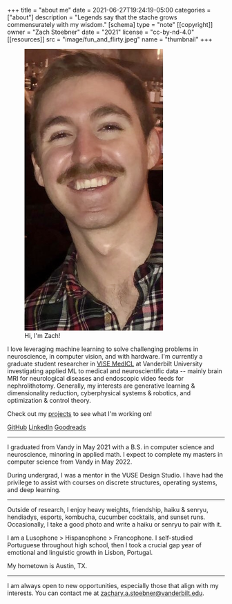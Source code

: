 +++
title = "about me"
date = 2021-06-27T19:24:19-05:00
categories = ["about"]
description = "Legends say that the stache grows commensurately with my wisdom."
[schema]
 type = "note"
[[copyright]]
  owner = "Zach Stoebner"
  date = "2021"
  license = "cc-by-nd-4.0"
[[resources]]
  src = "image/fun_and_flirty.jpeg"
  name = "thumbnail"
+++

<figure>
<img src="image/fun_and_flirty.jpeg" alt="legends say that the stache is commensurate to my wisdom" style="height:500px width:200px;" /> 
<figcaption>Hi, I'm Zach!</figcaption>
</figure>

I love leveraging machine learning to solve challenging problems in neuroscience, in computer vision, and with hardware. I'm currently a graduate student researcher in [VISE MedICL](https://www.vanderbilt.edu/vise/visepeople/zachary-stoebner/) at Vanderbilt University investigating applied ML to medical and neuroscientific data -- mainly brain MRI for neurological diseases and endoscopic video feeds for nephrolithotomy. Generally, my interests are generative learning & dimensionality reduction, cyberphysical systems & robotics, and optimization & control theory. 

Check out my [projects](/projects/) to see what I'm working on!

[GitHub](https://github.com/zstoebs)
[LinkedIn](https://www.linkedin.com/in/zstoebs/)
[Goodreads](https://www.goodreads.com/user/show/99553326-zachary-stoebner)

<!--more-->

---

I graduated from Vandy in May 2021 with a B.S. in computer science and neuroscience, minoring in applied math. I expect to complete my masters in computer science from Vandy in May 2022.

During undergrad, I was a mentor in the VUSE Design Studio. I have had the privilege to assist with courses on discrete structures, operating systems, and deep learning. 

---

Outside of research, I enjoy heavy weights, friendship, haiku & senryu, hendiadys, esports, kombucha, cucumber cocktails, and sunset runs. Occasionally, I take a good photo and write a haiku or senryu to pair with it.  

I am a Lusophone > Hispanophone > Francophone. I self-studied Portuguese throughout high school, then I took a crucial gap year of emotional and linguistic growth in Lisbon, Portugal. 

My hometown is Austin, TX. 

---

I am always open to new opportunities, especially those that align with my interests. You can contact me at zachary.a.stoebner@vanderbilt.edu.
